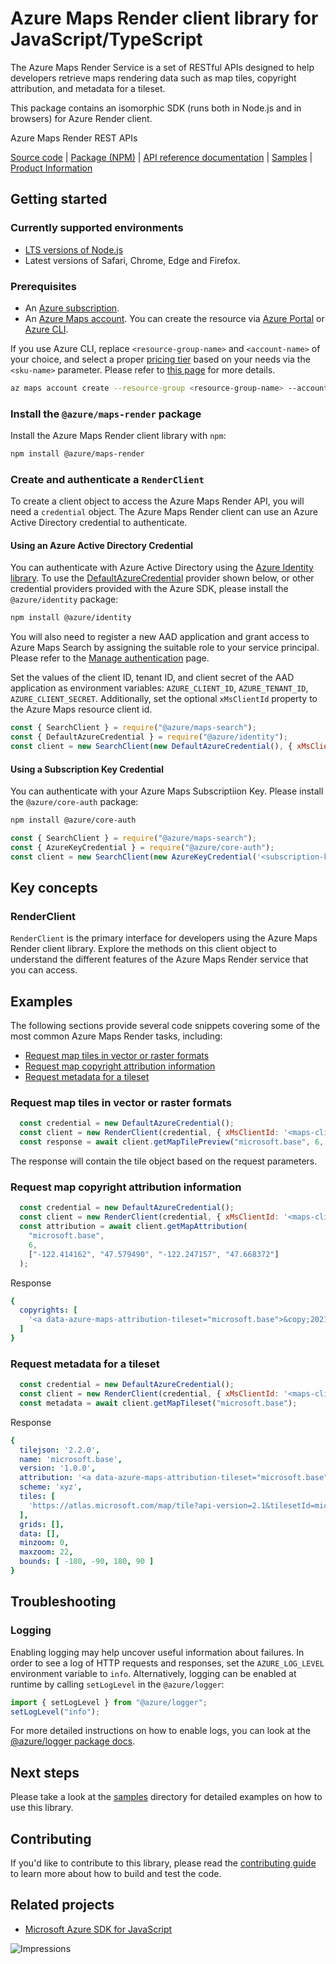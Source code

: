 # Azure Maps Render client library for JavaScript/TypeScript

The Azure Maps Render Service is a set of RESTful APIs designed to help developers retrieve maps rendering data such as map tiles, copyright attribution, and metadata for a tileset.

This package contains an isomorphic SDK (runs both in Node.js and in browsers) for Azure Render client.

Azure Maps Render REST APIs

[Source code](https://github.com/Azure/azure-sdk-for-js/tree/main/sdk/maps/maps-render) |
[Package (NPM)](https://www.npmjs.com/package/@azure/maps-render) |
[API reference documentation](https://docs.microsoft.com/javascript/api/@azure/maps-render) |
[Samples](https://github.com/Azure/azure-sdk-for-js/tree/main/sdk/maps/maps-render/samples) |
[Product Information](https://docs.microsoft.com/en-us/rest/api/maps/render-v2)

## Getting started

### Currently supported environments

- [LTS versions of Node.js](https://nodejs.org/about/releases/)
- Latest versions of Safari, Chrome, Edge and Firefox.

### Prerequisites

- An [Azure subscription][azure_sub].
- An [Azure Maps account](https://docs.microsoft.com/en-us/azure/azure-maps/how-to-manage-account-keys). You can create the resource via [Azure Portal][azure_portal] or [Azure CLI][azure_cli].

If you use Azure CLI, replace `<resource-group-name>` and `<account-name>` of your choice, and select a proper [pricing tier](https://docs.microsoft.com/en-us/azure/azure-maps/choose-pricing-tier) based on your needs via the `<sku-name>` parameter. Please refer to [this page](https://docs.microsoft.com/en-us/cli/azure/maps/account?view=azure-cli-latest#az_maps_account_create) for more details.

```bash
az maps account create --resource-group <resource-group-name> --account-name <account-name> --sku <sku-name>
```

### Install the `@azure/maps-render` package

Install the Azure Maps Render client library with `npm`:

```bash
npm install @azure/maps-render
```

### Create and authenticate a `RenderClient`

To create a client object to access the Azure Maps Render API, you will need a `credential` object. The Azure Maps Render client can use an Azure Active Directory credential to authenticate.

#### Using an Azure Active Directory Credential

You can authenticate with Azure Active Directory using the [Azure Identity library][azure_identity]. To use the [DefaultAzureCredential][defaultazurecredential] provider shown below, or other credential providers provided with the Azure SDK, please install the `@azure/identity` package:

```bash
npm install @azure/identity
```

You will also need to register a new AAD application and grant access to Azure Maps Search by assigning the suitable role to your service principal. Please refer to the [Manage authentication](https://docs.microsoft.com/en-us/azure/azure-maps/how-to-manage-authentication) page.

Set the values of the client ID, tenant ID, and client secret of the AAD application as environment variables: `AZURE_CLIENT_ID`, `AZURE_TENANT_ID`, `AZURE_CLIENT_SECRET`. Additionally, set the optional `xMsClientId` property to the Azure Maps resource client id.

```javascript
const { SearchClient } = require("@azure/maps-search");
const { DefaultAzureCredential } = require("@azure/identity");
const client = new SearchClient(new DefaultAzureCredential(), { xMsClientId: '<maps-client-id>' });
```

#### Using a Subscription Key Credential

You can authenticate with your Azure Maps Subscriptiion Key. Please install the `@azure/core-auth` package:

```bash
npm install @azure/core-auth
```

```javascript
const { SearchClient } = require("@azure/maps-search");
const { AzureKeyCredential } = require("@azure/core-auth");
const client = new SearchClient(new AzureKeyCredential('<subscription-key>'));
```

## Key concepts

### RenderClient

`RenderClient` is the primary interface for developers using the Azure Maps Render client library. Explore the methods on this client object to understand the different features of the Azure Maps Render service that you can access.

## Examples

The following sections provide several code snippets covering some of the most common Azure Maps Render tasks, including:

- [Request map tiles in vector or raster formats](#request-map-tiles-in-vector-or-raster-formats)
- [Request map copyright attribution information](#request-map-copyright-attribution-information)
- [Request metadata for a tileset](#request-metadata-for-a-tileset)

### Request map tiles in vector or raster formats


```javascript
  const credential = new DefaultAzureCredential();
  const client = new RenderClient(credential, { xMsClientId: '<maps-client-id>' }).renderV2;
  const response = await client.getMapTilePreview("microsoft.base", 6, 10, 22);
```

The response will contain the tile object based on the request parameters.

### Request map copyright attribution information

```javascript
  const credential = new DefaultAzureCredential();
  const client = new RenderClient(credential, { xMsClientId: '<maps-client-id>' }).renderV2;
  const attribution = await client.getMapAttribution(
    "microsoft.base",
    6,
    ["-122.414162", "47.579490", "-122.247157", "47.668372"]
  );
```

Response
```yaml
{
  copyrights: [
    '<a data-azure-maps-attribution-tileset="microsoft.base">&copy;2021 TomTom</a>'
  ]
}
```

### Request metadata for a tileset

```javascript
  const credential = new DefaultAzureCredential();
  const client = new RenderClient(credential, { xMsClientId: '<maps-client-id>' }).renderV2;
  const metadata = await client.getMapTileset("microsoft.base");
```
Response
```yaml
{
  tilejson: '2.2.0',
  name: 'microsoft.base',
  version: '1.0.0',
  attribution: '<a data-azure-maps-attribution-tileset="microsoft.base">&copy;2021 TomTom</a>',
  scheme: 'xyz',
  tiles: [
    'https://atlas.microsoft.com/map/tile?api-version=2.1&tilesetId=microsoft.base&zoom={z}&x={x}&y={y}'
  ],
  grids: [],
  data: [],
  minzoom: 0,
  maxzoom: 22,
  bounds: [ -180, -90, 180, 90 ]
}
```

## Troubleshooting

### Logging

Enabling logging may help uncover useful information about failures. In order to see a log of HTTP requests and responses, set the `AZURE_LOG_LEVEL` environment variable to `info`. Alternatively, logging can be enabled at runtime by calling `setLogLevel` in the `@azure/logger`:

```javascript
import { setLogLevel } from "@azure/logger";
setLogLevel("info");
```

For more detailed instructions on how to enable logs, you can look at the [@azure/logger package docs](https://github.com/Azure/azure-sdk-for-js/tree/master/sdk/core/logger).

## Next steps

Please take a look at the [samples](https://github.com/Azure/azure-sdk-for-js/tree/main/sdk/maps/maps-render/samples) directory for detailed examples on how to use this library.

## Contributing

If you'd like to contribute to this library, please read the [contributing guide](https://github.com/Azure/azure-sdk-for-js/tree/main/CONTRIBUTING.md) to learn more about how to build and test the code.

## Related projects

- [Microsoft Azure SDK for JavaScript](https://github.com/Azure/azure-sdk-for-js)

![Impressions](https://azure-sdk-impressions.azurewebsites.net/api/impressions/azure-sdk-for-js%2Fsdk%2Fmaps%2Fmaps-render%2FREADME.png)

[azure_cli]: https://docs.microsoft.com/cli/azure
[azure_sub]: https://azure.microsoft.com/free/
[azure_portal]: https://portal.azure.com
[azure_identity]: https://github.com/Azure/azure-sdk-for-js/tree/main/sdk/identity/identity
[defaultazurecredential]: https://github.com/Azure/azure-sdk-for-js/tree/main/sdk/identity/identity#defaultazurecredential
